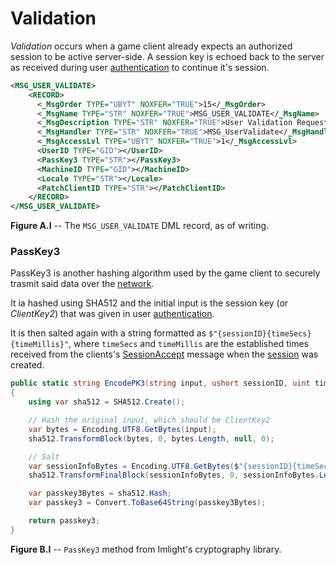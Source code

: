# Validation
_Validation_ occurs when a game client already expects an authorized session to be active server-side. A session key is echoed back to the server as received during user [authentication](./auth.md) to continue it's session.

```xml
<MSG_USER_VALIDATE>
    <RECORD>
      <_MsgOrder TYPE="UBYT" NOXFER="TRUE">15</_MsgOrder>
      <_MsgName TYPE="STR" NOXFER="TRUE">MSG_USER_VALIDATE</_MsgName>
      <_MsgDescription TYPE="STR" NOXFER="TRUE">User Validation Request Message.</_MsgDescription>
      <_MsgHandler TYPE="STR" NOXFER="TRUE">MSG_UserValidate</_MsgHandler>
      <_MsgAccessLvl TYPE="UBYT" NOXFER="TRUE">1</_MsgAccessLvl>
      <UserID TYPE="GID"></UserID>
      <PassKey3 TYPE="STR"></PassKey3>
      <MachineID TYPE="GID"></MachineID>
      <Locale TYPE="STR"></Locale>
      <PatchClientID TYPE="STR"></PatchClientID>
    </RECORD>
</MSG_USER_VALIDATE>
```
__Figure A.I__ -- The `MSG_USER_VALIDATE` DML record, as of writing.

### PassKey3
PassKey3 is another hashing algorithm used by the game client to securely trasmit said data over the [network](../systems/kinp/index.md).

It ia hashed using SHA512 and the initial input is the session key (or _ClientKey2_) that was given in user [authentication](./auth.md). 

It is then salted again with a string formatted as `$"{sessionID}{timeSecs}{timeMillis}"`, where `timeSecs` and `timeMillis` are the established times received from the clients's [SessionAccept](../systems/kinp/controlmessages.md#session-accept) message when the [session](../systems/kinp/session.md) was created.

```csharp
public static string EncodePK3(string input, ushort sessionID, uint timeSecs, uint timeMillis)
{
    using var sha512 = SHA512.Create();

    // Hash the original input, which should be ClientKey2
    var bytes = Encoding.UTF8.GetBytes(input);
    sha512.TransformBlock(bytes, 0, bytes.Length, null, 0);

    // Salt
    var sessionInfoBytes = Encoding.UTF8.GetBytes($"{sessionID}{timeSecs}{timeMillis}");
    sha512.TransformFinalBlock(sessionInfoBytes, 0, sessionInfoBytes.Length);

    var passkey3Bytes = sha512.Hash;
    var passkey3 = Convert.ToBase64String(passkey3Bytes);

    return passkey3;
}
```
__Figure B.I__ -- `PassKey3` method from Imlight's cryptography library.
